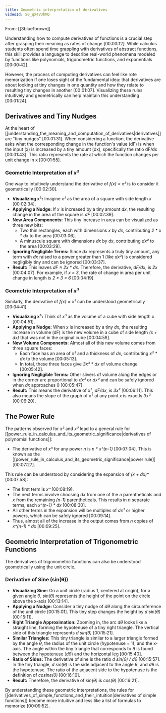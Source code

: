 ```yaml
---
title: Geometric interpretation of derivatives
videoId: S0_qX4VJhMQ
---
```


From: [[3blue1brown]] <br/> 

Understanding how to compute derivatives of functions is a crucial step after grasping their meaning as rates of change <a class="yt-timestamp" data-t="00:00:12">[00:00:12]</a>. While calculus students often spend time grappling with derivatives of abstract functions, this skill provides a language to describe real-world phenomena modeled by functions like polynomials, trigonometric functions, and exponentials <a class="yt-timestamp" data-t="00:00:42">[00:00:42]</a>.

However, the process of computing derivatives can feel like rote memorization if one loses sight of the fundamental idea: that derivatives are about looking at tiny changes in one quantity and how they relate to resulting tiny changes in another <a class="yt-timestamp" data-t="00:01:07">[00:01:07]</a>. Visualizing these rules intuitively and geometrically can help maintain this understanding <a class="yt-timestamp" data-t="00:01:24">[00:01:24]</a>.

## Derivatives and Tiny Nudges
At the heart of [[understanding_the_meaning_and_computation_of_derivatives|derivatives]] are "tiny nudges" <a class="yt-timestamp" data-t="00:01:31">[00:01:31]</a>. When considering a function, the derivative asks what the corresponding change in the function's value (dF) is when the input (x) is increased by a tiny amount (dx), specifically the ratio dF/dx <a class="yt-timestamp" data-t="00:01:43">[00:01:43]</a>. This ratio represents the rate at which the function changes per unit change in x <a class="yt-timestamp" data-t="00:01:55">[00:01:55]</a>.

### Geometric Interpretation of *x²*
One way to intuitively understand the derivative of *f(x) = x²* is to consider it geometrically <a class="yt-timestamp" data-t="00:02:30">[00:02:30]</a>.
*   **Visualizing x²:** Imagine *x²* as the area of a square with side length *x* <a class="yt-timestamp" data-t="00:02:34">[00:02:34]</a>.
*   **Applying a Nudge:** If *x* is increased by a tiny amount *dx*, the resulting change in the area of the square is *dF* <a class="yt-timestamp" data-t="00:02:39">[00:02:39]</a>.
*   **New Area Components:** This tiny increase in area can be visualized as three new bits:
    *   Two thin rectangles, each with dimensions *x* by *dx*, contributing *2 * x * dx* to the area <a class="yt-timestamp" data-t="00:03:06">[00:03:06]</a>.
    *   A minuscule square with dimensions *dx* by *dx*, contributing *dx²* to the area <a class="yt-timestamp" data-t="00:03:29">[00:03:29]</a>.
*   **Ignoring Negligible Terms:** Since *dx* represents a truly tiny amount, any term with *dx* raised to a power greater than 1 (like *dx²*) is considered negligibly tiny and can be ignored <a class="yt-timestamp" data-t="00:03:37">[00:03:37]</a>.
*   **Result:** This leaves *dF ≈ 2x * dx*. Therefore, the derivative, *dF/dx*, is *2x* <a class="yt-timestamp" data-t="00:04:07">[00:04:07]</a>. For example, if *x = 3*, the rate of change in area per unit change in length is *2 * 3 = 6* <a class="yt-timestamp" data-t="00:04:19">[00:04:19]</a>.

### Geometric Interpretation of *x³*
Similarly, the derivative of *f(x) = x³* can be understood geometrically <a class="yt-timestamp" data-t="00:04:41">[00:04:41]</a>.
*   **Visualizing x³:** Think of *x³* as the volume of a cube with side length *x* <a class="yt-timestamp" data-t="00:04:51">[00:04:51]</a>.
*   **Applying a Nudge:** When *x* is increased by a tiny *dx*, the resulting increase in volume (dF) is the new volume in a cube of side length *(x + dx)* that was not in the original cube <a class="yt-timestamp" data-t="00:04:59">[00:04:59]</a>.
*   **New Volume Components:** Almost all of this new volume comes from three square faces:
    *   Each face has an area of *x²* and a thickness of *dx*, contributing *x² * dx* to the volume <a class="yt-timestamp" data-t="00:05:13">[00:05:13]</a>.
    *   In total, these three faces give *3x² * dx* of volume change <a class="yt-timestamp" data-t="00:05:42">[00:05:42]</a>.
*   **Ignoring Negligible Terms:** Other slivers of volume along the edges or in the corner are proportional to *dx²* or *dx³* and can be safely ignored when *dx* approaches 0 <a class="yt-timestamp" data-t="00:05:47">[00:05:47]</a>.
*   **Result:** This means the derivative of *x³*, *dF/dx*, is *3x²* <a class="yt-timestamp" data-t="00:06:11">[00:06:11]</a>. This also means the slope of the graph of *x³* at any point *x* is exactly *3x²* <a class="yt-timestamp" data-t="00:06:20">[00:06:20]</a>.

## The Power Rule
The patterns observed for *x²* and *x³* lead to a general rule for [[power_rule_in_calculus_and_its_geometric_significance|derivatives of polynomial functions]]:
*   The derivative of *xⁿ* for any power *n* is *n * x^(n-1)* <a class="yt-timestamp" data-t="00:07:04">[00:07:04]</a>. This is known as the [[power_rule_in_calculus_and_its_geometric_significance|power rule]] <a class="yt-timestamp" data-t="00:07:27">[00:07:27]</a>.

This rule can be understood by considering the expansion of *(x + dx)ⁿ* <a class="yt-timestamp" data-t="00:07:58">[00:07:58]</a>:
*   The first term is *xⁿ* <a class="yt-timestamp" data-t="00:08:19">[00:08:19]</a>.
*   The next terms involve choosing *dx* from one of the *n* parentheticals and *x* from the remaining *(n-1)* parentheticals. This results in *n* separate terms, each *x^(n-1) * dx* <a class="yt-timestamp" data-t="00:08:30">[00:08:30]</a>.
*   All other terms in the expansion will be multiples of *dx²* or higher powers, which can be safely ignored <a class="yt-timestamp" data-t="00:09:14">[00:09:14]</a>.
*   Thus, almost all of the increase in the output comes from *n* copies of *x^(n-1) * dx* <a class="yt-timestamp" data-t="00:09:25">[00:09:25]</a>.

## Geometric Interpretation of Trigonometric Functions
The derivatives of trigonometric functions can also be understood geometrically using the unit circle.

### Derivative of Sine (sin(θ))
*   **Visualizing Sine:** On a unit circle (radius 1, centered at origin), for a given angle *θ*, *sin(θ)* represents the height of the point on the circle above the x-axis <a class="yt-timestamp" data-t="00:13:14">[00:13:14]</a>.
*   **Applying a Nudge:** Consider a tiny nudge of *dθ* along the circumference of the unit circle <a class="yt-timestamp" data-t="00:15:01">[00:15:01]</a>. This tiny step changes the height by *d sin(θ)* <a class="yt-timestamp" data-t="00:15:11">[00:15:11]</a>.
*   **Right Triangle Approximation:** Zooming in, the arc *dθ* looks like a straight line, forming the hypotenuse of a tiny right triangle. The vertical side of this triangle represents *d sin(θ)* <a class="yt-timestamp" data-t="00:15:21">[00:15:21]</a>.
*   **Similar Triangles:** This tiny triangle is similar to a larger triangle formed by the angle *θ*, the radius of the unit circle (hypotenuse = 1), and the x-axis. The angle within the tiny triangle that corresponds to *θ* is found between the hypotenuse (*dθ*) and the horizontal leg <a class="yt-timestamp" data-t="00:15:40">[00:15:40]</a>.
*   **Ratio of Sides:** The derivative of sine is the ratio *d sin(θ) / dθ* <a class="yt-timestamp" data-t="00:15:57">[00:15:57]</a>. In the tiny triangle, *d sin(θ)* is the side adjacent to the angle *θ*, and *dθ* is the hypotenuse. The ratio of the adjacent side to the hypotenuse is the definition of *cosine(θ)* <a class="yt-timestamp" data-t="00:16:10">[00:16:10]</a>.
*   **Result:** Therefore, the derivative of *sin(θ)* is *cos(θ)* <a class="yt-timestamp" data-t="00:16:21">[00:16:21]</a>.

By understanding these geometric interpretations, the rules for [[derivatives_of_simple_functions_and_their_intuition|derivatives of simple functions]] become more intuitive and less like a list of formulas to memorize <a class="yt-timestamp" data-t="00:09:52">[00:09:52]</a>.